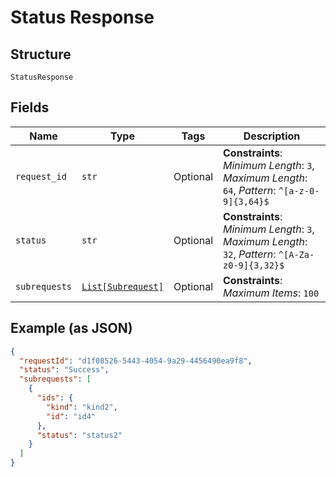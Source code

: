
# Status Response

## Structure

`StatusResponse`

## Fields

| Name | Type | Tags | Description |
|  --- | --- | --- | --- |
| `request_id` | `str` | Optional | **Constraints**: *Minimum Length*: `3`, *Maximum Length*: `64`, *Pattern*: `^[a-z-0-9]{3,64}$` |
| `status` | `str` | Optional | **Constraints**: *Minimum Length*: `3`, *Maximum Length*: `32`, *Pattern*: `^[A-Za-z0-9]{3,32}$` |
| `subrequests` | [`List[Subrequest]`](../../doc/models/subrequest.md) | Optional | **Constraints**: *Maximum Items*: `100` |

## Example (as JSON)

```json
{
  "requestId": "d1f08526-5443-4054-9a29-4456490ea9f8",
  "status": "Success",
  "subrequests": [
    {
      "ids": {
        "kind": "kind2",
        "id": "id4"
      },
      "status": "status2"
    }
  ]
}
```

